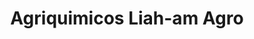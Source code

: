 ---
title: "Agriquimicos Liah-am Agro"
url: /tenancingo/agriquimicos-liah-am-agro/
shop: agraria
---